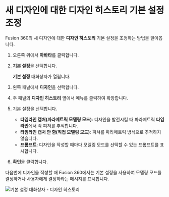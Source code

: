 새 디자인에 대한 디자인 히스토리 기본 설정 조정
===========================

Fusion 360의 새 디자인에 대한 **디자인 히스토리** 기본 설정을 조정하는 방법을 알아봅니다.

1.  오른쪽 위에서 **아바타**를 클릭합니다.
    
2.  **기본 설정**을 선택합니다.
    
    **기본 설정** 대화상자가 열립니다.
    
3.  왼쪽 패널에서 **디자인**을 선택합니다.
    
4.  주 패널의 **디자인 히스토리** 옆에서 메뉴를 클릭하여 확장합니다.
    
5.  기본 설정을 선택합니다.
    
    *   **타임라인 캡처(파라메트릭 모델링 모드)**: 디자인을 발전시킬 때 파라메트릭 **타임라인**에서 각 피쳐를 추적합니다.
    *   **타임라인 캡처 안 함(직접 모델링 모드)**: 피쳐를 파라메트릭 방식으로 추적하지 않습니다.
    *   **프롬프트**: 디자인을 작성할 때마다 모델링 모드를 선택할 수 있는 프롬프트를 표시합니다.
6.  **확인**을 클릭합니다.
    

다음번에 디자인을 작성할 때 Fusion 360에서는 기본 설정을 사용하여 모델링 모드를 결정하거나 사용자에게 결정하라는 메시지를 표시합니다.

![기본 설정 대화상자 - 디자인 히스토리](https://help.autodesk.com/cloudhelp/KOR/Fusion-Assemble/images/dialog/preferences-design-history.png)